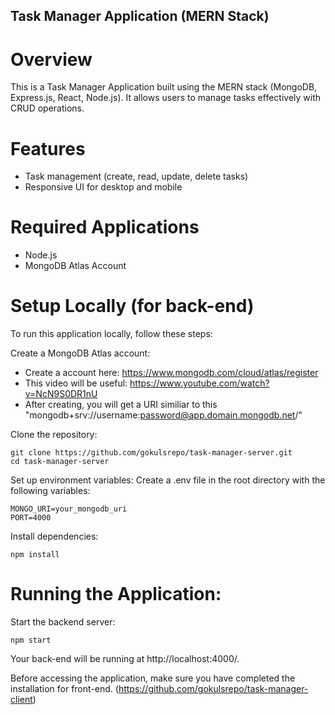 ## Task Manager Application (MERN Stack)

# Overview
This is a Task Manager Application built using the MERN stack (MongoDB, Express.js, React, Node.js). It allows users to manage tasks effectively with CRUD operations.

# Features
- Task management (create, read, update, delete tasks)
- Responsive UI for desktop and mobile

# Required Applications
- Node.js
- MongoDB Atlas Account

# Setup Locally (for back-end)
To run this application locally, follow these steps:

Create a MongoDB Atlas account:

- Create a account here: https://www.mongodb.com/cloud/atlas/register
- This video will be useful: https://www.youtube.com/watch?v=NcN9S0DR1nU
- After creating, you will get a URI similiar to this "mongodb+srv://username:password@app.domain.mongodb.net/"

Clone the repository:
```
git clone https://github.com/gokulsrepo/task-manager-server.git
cd task-manager-server
```
Set up environment variables:
Create a .env file in the root directory with the following variables:
```
MONGO_URI=your_mongodb_uri
PORT=4000
```
Install dependencies:
```
npm install
```
# Running the Application:

Start the backend server:
```
npm start
```
Your back-end will be running at http://localhost:4000/.

Before accessing the application, make sure you have completed the installation for front-end. (https://github.com/gokulsrepo/task-manager-client)
